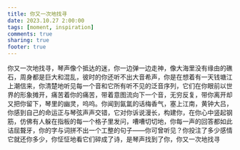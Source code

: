```yaml
---
title: 你又一次地找寻
date: 2023.10.27 2:00:00
tags: [moment, inspiration]
comments: true
sharing: true
footer: true
---
```

你又一次地找寻，琴声像个抵达的迷，你一边弹一边走神，像大海里没有缘由的礁石，周身都是巨大和混乱，彼时的你还听不出大音希声，你是在想着有一天钱塘江上潮信来，你清楚地听见每一个音和它所有听不见的泛音序列，它们在你眼前以世界的形象摊开，痛苦着你的痛苦，带着意图流向下一个音，无穷反复，带你离开却又把你留下，琴里的幽灵，呜呜。你闻到氤氲的话梅香气，塞上江南，黄钟大吕，你感到自己的命运正与琴弦声声交错，它对你诉说漫长，构建你，在你心中竖起钢筋，仿佛有人躲在指板的每一个格子里发问，嘈嘈切切地，你每一声的回答都如此诘屈聱牙，你的字与词拼不出一个工整的句子——你可曾听见？你投注了多少感情它就还你多少，你怔怔地看它们碎成了诗，是琴声找到了你，你又一次地找寻

